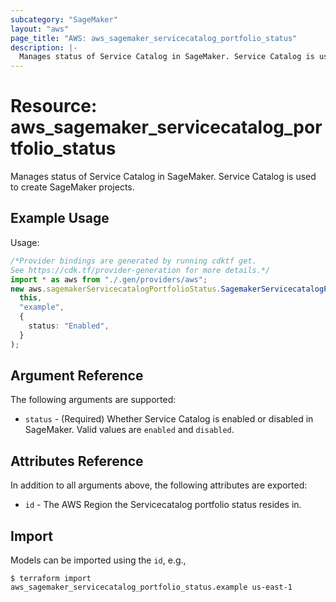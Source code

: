 ```yaml
---
subcategory: "SageMaker"
layout: "aws"
page_title: "AWS: aws_sagemaker_servicecatalog_portfolio_status"
description: |-
  Manages status of Service Catalog in SageMaker. Service Catalog is used to create SageMaker projects.
---
```


# Resource: aws\_sagemaker\_servicecatalog\_portfolio\_status

Manages status of Service Catalog in SageMaker. Service Catalog is used to create SageMaker projects.

## Example Usage

Usage:

```typescript
/*Provider bindings are generated by running cdktf get.
See https://cdk.tf/provider-generation for more details.*/
import * as aws from "./.gen/providers/aws";
new aws.sagemakerServicecatalogPortfolioStatus.SagemakerServicecatalogPortfolioStatus(
  this,
  "example",
  {
    status: "Enabled",
  }
);

```

## Argument Reference

The following arguments are supported:

* `status` - (Required) Whether Service Catalog is enabled or disabled in SageMaker. Valid values are `enabled` and `disabled`.

## Attributes Reference

In addition to all arguments above, the following attributes are exported:

* `id` - The AWS Region the Servicecatalog portfolio status resides in.

## Import

Models can be imported using the `id`, e.g.,

```console
$ terraform import aws_sagemaker_servicecatalog_portfolio_status.example us-east-1
```

